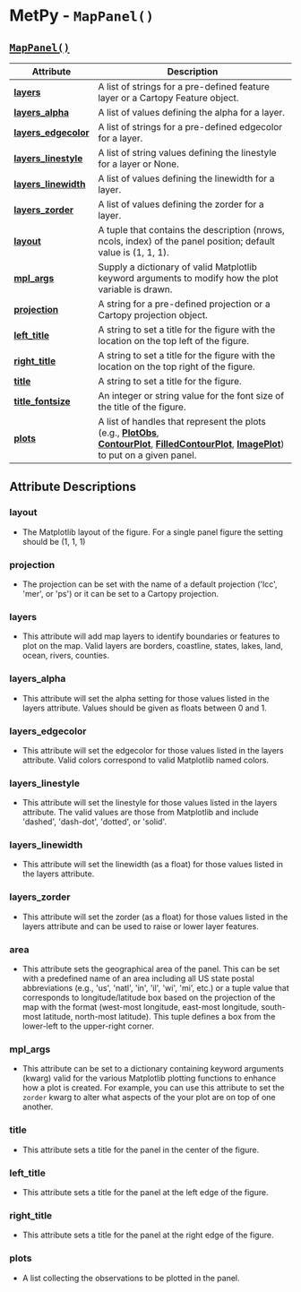 # MetPy - `MapPanel()`

## <a href="https://unidata.github.io/MetPy/latest/api/generated/metpy.plots.MapPanel.html#metpy.plots.MapPanel" target="_blank">`MapPanel()`</a>
  | Attribute | Description |
  | - | - |
  | <a href="https://unidata.github.io/MetPy/latest/api/generated/metpy.plots.MapPanel.html#metpy.plots.MapPanel.layers" target="_blank">**layers**</a> | A list of strings for a pre-defined feature layer or a Cartopy Feature object. |
  | <a href="https://unidata.github.io/MetPy/latest/api/generated/metpy.plots.MapPanel.html#metpy.plots.MapPanel.layers_alpha" target="_blank">**layers_alpha**</a> | A list of values defining the alpha for a layer. |
  | <a href="https://unidata.github.io/MetPy/latest/api/generated/metpy.plots.MapPanel.html#metpy.plots.MapPanel.layers_edgecolor" target="_blank">**layers_edgecolor**</a> | A list of strings for a pre-defined edgecolor for a layer. |
  | <a href="https://unidata.github.io/MetPy/latest/api/generated/metpy.plots.MapPanel.html#metpy.plots.MapPanel.layers_linestyle" target="_blank">**layers_linestyle**</a> | A list of string values defining the linestyle for a layer or None. |
  | <a href="https://unidata.github.io/MetPy/latest/api/generated/metpy.plots.MapPanel.html#metpy.plots.MapPanel.layers_linewidth" target="_blank">**layers_linewidth**</a> | A list of values defining the linewidth for a layer. |
  | <a href="https://unidata.github.io/MetPy/latest/api/generated/metpy.plots.MapPanel.html#metpy.plots.MapPanel.layers_zorder" target="_blank">**layers_zorder**</a> | A list of values defining the zorder for a layer. |
  | <a href="https://unidata.github.io/MetPy/latest/api/generated/metpy.plots.MapPanel.html#metpy.plots.MapPanel.layout" target="_blank">**layout**</a> | A tuple that contains the description (nrows, ncols, index) of the panel position; default value is (1, 1, 1). |
  | <a href="https://unidata.github.io/MetPy/latest/api/generated/metpy.plots.MapPanel.html#metpy.plots.MapPanel.mpl_args" target="_blank">**mpl_args**</a> | Supply a dictionary of valid Matplotlib keyword arguments to modify how the plot variable is drawn. |
  | <a href="https://unidata.github.io/MetPy/latest/api/generated/metpy.plots.MapPanel.html#metpy.plots.MapPanel.projection" target="_blank">**projection**</a> | A string for a pre-defined projection or a Cartopy projection object. |
  | <a href="https://unidata.github.io/MetPy/latest/api/generated/metpy.plots.MapPanel.html#metpy.plots.MapPanel.left_title" target="_blank">**left_title**</a> | A string to set a title for the figure with the location on the top left of the figure. |
  | <a href="https://unidata.github.io/MetPy/latest/api/generated/metpy.plots.MapPanel.html#metpy.plots.MapPanel.right_title" target="_blank">**right_title**</a> | A string to set a title for the figure with the location on the top right of the figure. |
  | <a href="https://unidata.github.io/MetPy/latest/api/generated/metpy.plots.MapPanel.html#metpy.plots.MapPanel.title" target="_blank">**title**</a> | A string to set a title for the figure. |
  | <a href="https://unidata.github.io/MetPy/latest/api/generated/metpy.plots.MapPanel.html#metpy.plots.MapPanel.title_fontsize" target="_blank">**title_fontsize**</a> | An integer or string value for the font size of the title of the figure. |
  | <a href="https://unidata.github.io/MetPy/latest/api/generated/metpy.plots.MapPanel.html#metpy.plots.MapPanel.plots" target="_blank">**plots**</a> | A list of handles that represent the plots (e.g., <a href="https://unidata.github.io/MetPy/latest/api/generated/metpy.plots.ContourPlot.html#metpy.plots.PlotObs" target="_blank">**PlotObs**</a>, <a href="https://unidata.github.io/MetPy/latest/api/generated/metpy.plots.ContourPlot.html#metpy.plots.ContourPlot" target="_blank">**ContourPlot**</a>, <a href="https://unidata.github.io/MetPy/latest/api/generated/metpy.plots.FilledContourPlot.html#metpy.plots.FilledContourPlot" target="_blank">**FilledContourPlot**</a>, <a href="https://unidata.github.io/MetPy/latest/api/generated/metpy.plots.ImagePlot.html#metpy.plots.ImagePlot" target="_blank">**ImagePlot**</a>) to put on a given panel. |

## Attribute Descriptions

### **layout**
  * The Matplotlib layout of the figure. For a single panel figure the
   setting should be (1, 1, 1)

### **projection**
  * The projection can be set with the name of a default projection ('lcc', 'mer', or 'ps')
    or it can be set to a Cartopy projection.

### **layers**
  * This attribute will add map layers to identify boundaries or features to
    plot on the map. Valid layers are borders, coastline, states, lakes,
    land, ocean, rivers, counties.

### **layers_alpha**
  * This attribute will set the alpha setting for those values listed in the
    layers attribute. Values should be given as floats between 0 and 1.

### **layers_edgecolor**
  * This attribute will set the edgecolor for those values listed in the
    layers attribute. Valid colors correspond to valid Matplotlib named
    colors.

### **layers_linestyle**
  * This attribute will set the linestyle for those values listed in the
    layers attribute. The valid values are those from Matplotlib and
    include 'dashed', 'dash-dot', 'dotted', or 'solid'.

### **layers_linewidth**
  * This attribute will set the linewidth (as a float) for those values
    listed in the layers attribute.

### **layers_zorder**
  * This attribute will set the zorder (as a float) for those values
    listed in the layers attribute and can be used to raise or lower
    layer features.

### **area**
  * This attribute sets the geographical area of the panel. This can be set
    with a predefined name of an area including all US state postal
    abbreviations (e.g., 'us', 'natl', 'in', 'il', 'wi', 'mi', etc.) or a
    tuple value that corresponds to longitude/latitude box based on the
    projection of the map with the format (west-most longitude, east-most
    longitude, south-most latitude, north-most latitude). This tuple defines
    a box from the lower-left to the upper-right corner.

### **mpl_args**
* This attribute can be set to a dictionary containing keyword arguments (kwarg)
  valid for the various Matplotlib plotting functions to enhance how a plot is
  created. For example, you can use this attribute to set the `zorder` kwarg to
  alter what aspects of the your plot are on top of one another.

### **title**
  * This attribute sets a title for the panel in the center of the figure.

### **left_title**
  * This attribute sets a title for the panel at the left edge of the figure.

### **right_title**
  * This attribute sets a title for the panel at the right edge of the figure.

### **plots**
  * A list collecting the observations to be plotted in the panel.

